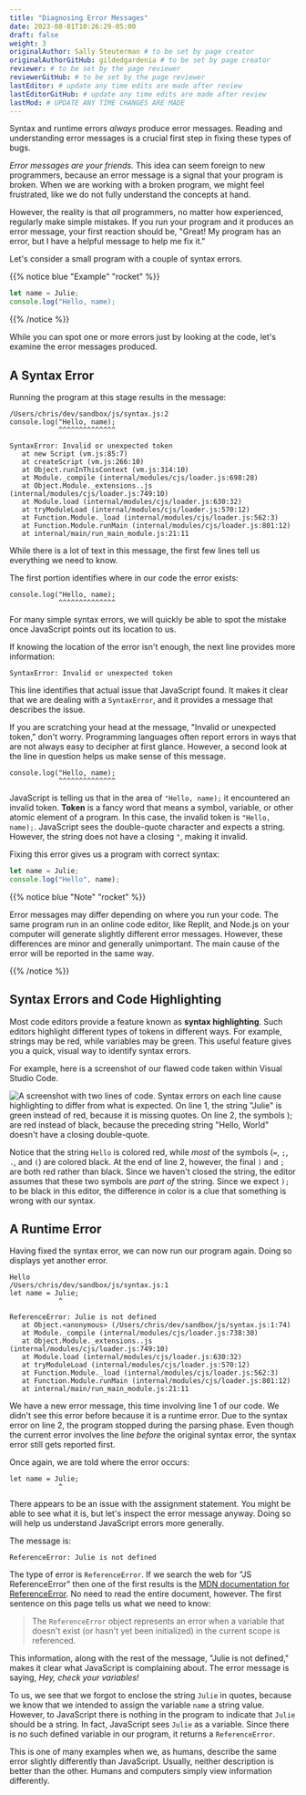 ```yaml
---
title: "Diagnosing Error Messages"
date: 2023-08-01T10:26:29-05:00
draft: false
weight: 3
originalAuthor: Sally Steuterman # to be set by page creator
originalAuthorGitHub: gildedgardenia # to be set by page creator
reviewer: # to be set by the page reviewer
reviewerGitHub: # to be set by the page reviewer
lastEditor: # update any time edits are made after review
lastEditorGitHub: # update any time edits are made after review
lastMod: # UPDATE ANY TIME CHANGES ARE MADE
---
```


Syntax and runtime errors *always* produce error messages. Reading and
understanding error messages is a crucial first step in fixing these types of
bugs.

*Error messages are your friends.* This idea can seem foreign to new
programmers, because an error message is a signal that your program is broken.
When we are working with a broken program, we might feel frustrated, like we do
not fully understand the concepts at hand.

However, the reality is that *all* programmers, no matter how experienced,
regularly make simple mistakes. If you run your program and it produces an
error message, your first reaction should be, "Great! My program has an error,
but I have a helpful message to help me fix it."

Let's consider a small program with a couple of syntax errors.

{{% notice blue "Example" "rocket" %}}

   ```js
   let name = Julie;
   console.log("Hello, name);
   ```

{{% /notice %}}

While you can spot one or more errors just by looking at the code, let's
examine the error messages produced.

## A Syntax Error

Running the program at this stage results in the message:

```console
/Users/chris/dev/sandbox/js/syntax.js:2
console.log("Hello, name);
            ^^^^^^^^^^^^^^

SyntaxError: Invalid or unexpected token
   at new Script (vm.js:85:7)
   at createScript (vm.js:266:10)
   at Object.runInThisContext (vm.js:314:10)
   at Module._compile (internal/modules/cjs/loader.js:698:28)
   at Object.Module._extensions..js (internal/modules/cjs/loader.js:749:10)
   at Module.load (internal/modules/cjs/loader.js:630:32)
   at tryModuleLoad (internal/modules/cjs/loader.js:570:12)
   at Function.Module._load (internal/modules/cjs/loader.js:562:3)
   at Function.Module.runMain (internal/modules/cjs/loader.js:801:12)
   at internal/main/run_main_module.js:21:11
```


While there is a lot of text in this message, the first few lines tell us
everything we need to know.

The first portion identifies where in our code the error exists:

```console
console.log("Hello, name);
            ^^^^^^^^^^^^^^
```

For many simple syntax errors, we will quickly be able to spot the mistake once
JavaScript points out its location to us.

If knowing the location of the error isn't enough, the next line provides more
information:

```console
SyntaxError: Invalid or unexpected token
```

This line identifies that actual issue that JavaScript found. It makes it clear
that we are dealing with a `SyntaxError`, and it provides a message that
describes the issue.

If you are scratching your head at the message, "Invalid or unexpected token,"
don't worry. Programming languages often report errors in ways that are not
always easy to decipher at first glance. However, a second look at the line in
question helps us make sense of this message.

```console
console.log("Hello, name);
            ^^^^^^^^^^^^^^
```

JavaScript is telling us that in the area of `"Hello, name);` it encountered
an invalid token. **Token** is a fancy word that means a symbol, variable, or
other atomic element of a program. In this case, the invalid token is `"Hello,
name);`. JavaScript sees the double-quote character and expects a string.
However, the string does not have a closing `"`, making it invalid.

Fixing this error gives us a program with correct syntax:

```js {linenos=table}
let name = Julie;
console.log("Hello", name);
```

{{% notice blue "Note" "rocket" %}}

Error messages may differ depending on where you run your code. The same program run in an online code editor, like Replit, and Node.js on your computer will generate slightly different error messages. However, these differences are minor and generally unimportant. The main cause of the error will be reported in the same way.

{{% /notice %}}

## Syntax Errors and Code Highlighting

Most code editors provide a feature known as **syntax highlighting**. Such
editors highlight different types of tokens in different ways. For example,
strings may be red, while variables may be green. This useful feature gives you
a quick, visual way to identify syntax errors.

For example, here is a screenshot of our flawed code taken within Visual Studio Code.

![A screenshot with two lines of code. Syntax errors on each line cause highlighting to differ from what is expected. On line 1, the string "Julie" is green instead of red, because it is missing quotes. On line 2, the symbols ); are red instead of black, because the preceding string "Hello, World" doesn't have a closing double-quote.](./figures/syntax-highlighting.png)

Notice that the string `Hello` is colored red, while *most* of the symbols
(`=`, `;`, `.`, and `(`) are colored black. At the end of line 2,
however, the final `)` and `;` are both red rather than black. Since we
haven't closed the string, the editor assumes that these two symbols are *part
of* the string. Since we expect `);` to be black in this editor, the
difference in color is a clue that something is wrong with our syntax.

## A Runtime Error

Having fixed the syntax error, we can now run our program again. Doing so displays yet another error.

```console
Hello
/Users/chris/dev/sandbox/js/syntax.js:1
let name = Julie;
            ^

ReferenceError: Julie is not defined
   at Object.<anonymous> (/Users/chris/dev/sandbox/js/syntax.js:1:74)
   at Module._compile (internal/modules/cjs/loader.js:738:30)
   at Object.Module._extensions..js (internal/modules/cjs/loader.js:749:10)
   at Module.load (internal/modules/cjs/loader.js:630:32)
   at tryModuleLoad (internal/modules/cjs/loader.js:570:12)
   at Function.Module._load (internal/modules/cjs/loader.js:562:3)
   at Function.Module.runMain (internal/modules/cjs/loader.js:801:12)
   at internal/main/run_main_module.js:21:11
```

We have a new error message, this time involving line 1 of our code. We didn't see this error before because it is a runtime error. Due to the syntax error on line 2, the program stopped during the parsing phase. Even though the current error involves the line *before* the original syntax error, the syntax error still gets reported first.

Once again, we are told where the error occurs:

```console
let name = Julie;
            ^
```

There appears to be an issue with the assignment statement. You might be able to see what it is, but let's inspect the error message anyway. Doing so will help us understand JavaScript errors more generally.

The message is:

```console
ReferenceError: Julie is not defined
```

The type of error is `ReferenceError`. If we search the web for "JS ReferenceError" then one of the first results is the [MDN documentation for ReferenceError](http://localhost:8080/devdocs_en_javascript_2025-01/global_objects/referenceerror). No need to read the entire document, however. The first sentence on this page tells us what we need to know:

> The `ReferenceError` object represents an error when a variable that doesn't exist (or hasn't yet been initialized) in the current scope is referenced.

This information, along with the rest of the message, "Julie is not defined," makes it clear what JavaScript is complaining about. The error message is saying, *Hey, check your variables!*

To us, we see that we forgot to enclose the string `Julie` in quotes, because we know that we intended to assign the variable `name` a string value. However, to JavaScript there is nothing in the program to indicate that `Julie` should be a string. In fact, JavaScript sees `Julie` as a variable. Since there is no such defined variable in our program, it returns a `ReferenceError`.

This is one of many examples when we, as humans, describe the same error slightly differently than JavaScript. Usually, neither description is better than the other. Humans and computers simply view information differently.
